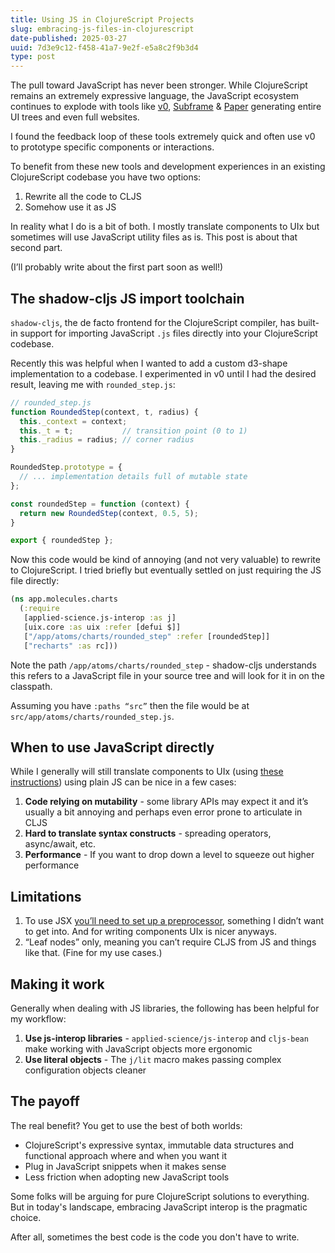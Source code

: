 ```yaml
---
title: Using JS in ClojureScript Projects
slug: embracing-js-files-in-clojurescript
date-published: 2025-03-27
uuid: 7d3e9c12-f458-41a7-9e2f-e5a8c2f9b3d4
type: post
---
```


The pull toward JavaScript has never been stronger. While ClojureScript remains an extremely expressive language, the JavaScript ecosystem continues to explode with tools like [v0](https://v0.dev/), [Subframe](https://subframe.com/) & [Paper](https://paper.design/) generating entire UI trees and even full websites.

I found the feedback loop of these tools extremely quick and often use v0 to prototype specific components or interactions. 

To benefit from these new tools and development experiences in an existing ClojureScript codebase you have two options:

1. Rewrite all the code to CLJS
2. Somehow use it as JS

In reality what I do is a bit of both. I mostly translate components to UIx but sometimes will use JavaScript utility files as is. This post is about that second part.

(I’ll probably write about the first part soon as well!)

## The shadow-cljs JS import toolchain

`shadow-cljs`, the de facto frontend for the ClojureScript compiler, has built-in support for importing JavaScript `.js` files directly into your ClojureScript codebase.

Recently this was helpful when I wanted to add a custom d3-shape implementation to a codebase. I experimented in v0 until I had the desired result, leaving me with `rounded_step.js`:

```javascript
// rounded_step.js
function RoundedStep(context, t, radius) {
  this._context = context;
  this._t = t;           // transition point (0 to 1)
  this._radius = radius; // corner radius
}

RoundedStep.prototype = {
  // ... implementation details full of mutable state
};

const roundedStep = function (context) {
  return new RoundedStep(context, 0.5, 5);
}

export { roundedStep };
```

Now this code would be kind of annoying (and not very valuable) to rewrite to ClojureScript. I tried briefly but eventually settled on just requiring the JS file directly:

```clojure
(ns app.molecules.charts
  (:require
   [applied-science.js-interop :as j]
   [uix.core :as uix :refer [defui $]]
   ["/app/atoms/charts/rounded_step" :refer [roundedStep]]
   ["recharts" :as rc]))
```

Note the path `/app/atoms/charts/rounded_step` - shadow-cljs understands this refers to a JavaScript file in your source tree and will look for it in on the classpath. 

Assuming you have `:paths “src”` then the file would be at `src/app/atoms/charts/rounded_step.js`.


## When to use JavaScript directly

While I generally will still translate components to UIx (using [these instructions](https://ctxs.ai/weekly/react-clojure-script-conversion-y9d06f)) using plain JS can be nice in a few cases:

1. **Code relying on mutability** - some library APIs may expect it and it’s usually a bit annoying and perhaps even error prone to articulate in CLJS
2. **Hard to translate syntax constructs** - spreading operators, async/await, etc. 
3. **Performance** - If you want to drop down a level to squeeze out higher performance


## Limitations

1. To use JSX [you’ll need to set up a preprocessor](https://shadow-cljs.github.io/docs/UsersGuide.html#_javascript_dialects), something I didn’t want to get into. And for writing components UIx is nicer anyways. 
2. “Leaf nodes” only, meaning you can’t require CLJS from JS and things like that. (Fine for my use cases.)


## Making it work

Generally when dealing with JS libraries, the following has been helpful for my workflow:

1. **Use js-interop libraries** - `applied-science/js-interop` and `cljs-bean` make working with JavaScript objects more ergonomic
2. **Use literal objects** - The `j/lit` macro makes passing complex configuration objects cleaner

## The payoff

The real benefit? You get to use the best of both worlds:

- ClojureScript's expressive syntax, immutable data structures and functional approach where and when you want it
- Plug in JavaScript snippets when it makes sense
- Less friction when adopting new JavaScript tools

Some folks will be arguing for pure ClojureScript solutions to everything. But in today's landscape, embracing JavaScript interop is the pragmatic choice. 

After all, sometimes the best code is the code you don't have to write.
